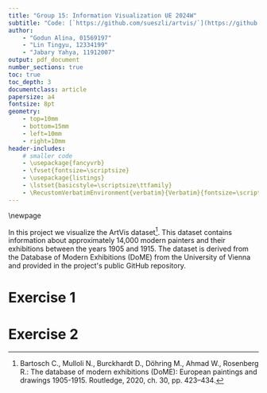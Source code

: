 ```yaml
---
title: "Group 15: Information Visualization UE 2024W"
subtitle: "Code: [`https://github.com/sueszli/artvis/`](https://github.com/sueszli/artvis/)"
author:
    - "Godun Alina, 01569197"
    - "Lin Tingyu, 12334199"
    - "Jabary Yahya, 11912007"
output: pdf_document
number_sections: true
toc: true
toc_depth: 3
documentclass: article
papersize: a4
fontsize: 8pt
geometry:
    - top=10mm
    - bottom=15mm
    - left=10mm
    - right=10mm
header-includes:
    # smaller code
    - \usepackage{fancyvrb}
    - \fvset{fontsize=\scriptsize}
    - \usepackage{listings}
    - \lstset{basicstyle=\scriptsize\ttfamily}
    - \RecustomVerbatimEnvironment{verbatim}{Verbatim}{fontsize=\scriptsize}
---
```


\newpage

In this project we visualize the ArtVis dataset[^dataset]. This dataset contains information about approximately 14,000 modern painters and their exhibitions between the years 1905 and 1915. The dataset is derived from the Database of Modern Exhibitions (DoME) from the University of Vienna and provided in the project's public GitHub repository.

[^dataset]: Bartosch C., Mulloli N., Burckhardt D., Döhring M., Ahmad W., Rosenberg R.: The database of modern exhibitions (DoME): European paintings and drawings 1905-1915. Routledge, 2020, ch. 30, pp. 423–434.

<!--
dataset:

- spatiotemporal and multivariate

when you can't fit all information into a single visualization:

- Select a time interval instead of the full range
- Aggregate by calendar interval, e.g., by year
- Select a smaller region in space instead of the whole extent, e.g., exhibitions in certain countries
- Aggregate by spatial hierarchy, e.g., cities, countries, or continents
- Select a subset of the data, e.g., artists with certain nationalities, male/female artists, certain film types
- Aggregate by such data subsets, e.g., exhibition locations over time for female/male artists

what to include: 

- the temporal component needs to be considered in any case
- you can simplify and aggregate spatial dimension
- you can look at single or groups of data cases (artists, exhibitions, films)
-->

# Exercise 1

<!--
slides:

Your task is to design a concept for an interactive visualization and provide explanatory text describing your design.
In a first phase you will characterize the data as well as the user with their tasks and goals.
Based on this you will design a concept for an interactive visualization that you believe effectively communicates the data well according to the users and tasks.
A central element in this context are interaction methods to query, explore, and analyze the data visually.
-->

# Exercise 2

<!--
slides:

The goal with this assignment is not only for you to gain hands-on experience implementing a visualization technique, but also for you to think about the effectiveness of the specific visualization techniques you re-implement in the context of the data domain you work with.
You should use a visualization software toolkit and use the visualization techniques provided by the toolkit. Explore the different examples and demos and adapt them for your purposes. Therefore, it is not necessary to implement a visualization technique from scratch.
-->
